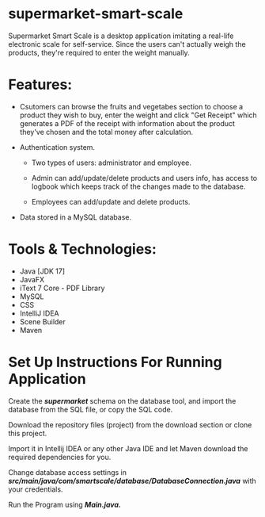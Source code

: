 # supermarket-smart-scale

Supermarket Smart Scale is a desktop application imitating a real-life electronic scale for self-service. Since the users can't actually weigh the products, they're required to enter the weight manually.

# Features:

- Csutomers can browse the fruits and vegetabes section to choose a product they wish to buy, enter the weight and click "Get Receipt" which generates a PDF of the receipt with information about the product they've chosen and the total money after calculation.

- Authentication system. 

    - Two types of users: administrator and employee.


    - Admin can add/update/delete products and users info, has access to logbook which keeps track of the changes made to the database.
   

    - Employees can add/update and delete products.

- Data stored in a MySQL database.

# Tools & Technologies:

- Java [JDK 17]
- JavaFX
- iText 7 Core - PDF Library
- MySQL
- CSS
- IntelliJ IDEA
- Scene Builder
- Maven

# Set Up Instructions For Running Application

Create the **_supermarket_** schema on the database tool, and import the database from the SQL file, or copy the SQL code.

Download the repository files (project) from the download section or clone this project.

Import it in Intellij IDEA or any other Java IDE and let Maven download the required dependencies for you.

Change database access settings in _**src/main/java/com/smartscale/database/DatabaseConnection.java**_ with your credentials.

Run the Program using **_Main.java._**
